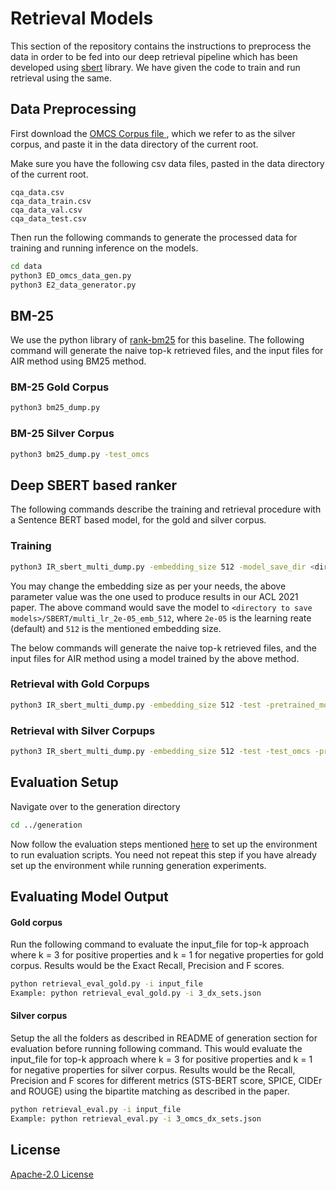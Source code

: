 # Retrieval Models

This section of the repository contains the instructions to preprocess the data in order to be fed into our deep retrieval pipeline which has been developed using [sbert](https://www.sbert.net/) library. We have given the code to train and run retrieval using the same.

## Data Preprocessing

First download the [OMCS Corpus file ](https://s3.amazonaws.com/conceptnet/downloads/2018/omcs-sentences-more.txt), which we refer to as the silver corpus, and paste  it in the data directory of the current root.

Make sure you have the following csv data files, pasted in the data directory of the current root.

```
cqa_data.csv
cqa_data_train.csv
cqa_data_val.csv
cqa_data_test.csv
```

Then run the following commands to generate the processed data for training and running inference on the models.

```bash
cd data
python3 ED_omcs_data_gen.py
python3 E2_data_generator.py
```


## BM-25

We use the python library of [rank-bm25](https://pypi.org/project/rank-bm25/) for this baseline. The following command will generate the naive top-k retrieved files, and the input files for AIR method using BM25 method.

### BM-25 Gold Corpus

```bash
python3 bm25_dump.py
```

### BM-25 Silver Corpus

```bash
python3 bm25_dump.py -test_omcs
```

## Deep SBERT based ranker

The following commands describe the training and retrieval procedure with a Sentence BERT based model, for the gold and silver corpus.

### Training

```bash
python3 IR_sbert_multi_dump.py -embedding_size 512 -model_save_dir <directory to save models>
```
You may change the embedding size as per your needs, the above parameter value was the one used to produce results in our ACL 2021 paper.
The above command would save the model to ```<directory to save models>/SBERT/multi_lr_2e-05_emb_512```, where ```2e-05``` is the learning reate (default) and ```512``` is the mentioned embedding size.

The below commands will generate the naive top-k retrieved files, and the input files for AIR method using a model trained by the above method.

### Retrieval with Gold Corpups

```bash
python3 IR_sbert_multi_dump.py -embedding_size 512 -test -pretrained_model <path to the pretrained model as explained above>
```

### Retrieval with Silver Corpups

```bash
python3 IR_sbert_multi_dump.py -embedding_size 512 -test -test_omcs -pretrained_model <path to the pretrained model as explained above>
```

## Evaluation Setup

Navigate over to the generation directory

```bash
cd ../generation
```

Now follow the evaluation steps mentioned [here](https://github.com/dair-iitd/ECQA/tree/master/generation#evaluation-setup) to set up the environment to run evaluation scripts. You need not repeat this step if you have already set up the environment while running generation experiments.

## Evaluating Model Output
#### Gold corpus
Run the following command to evaluate the input_file for top-k approach where k = 3 for positive properties and k = 1 for negative properties for gold corpus. Results would be the Exact Recall, Precision and F scores.
```bash
python retrieval_eval_gold.py -i input_file
Example: python retrieval_eval_gold.py -i 3_dx_sets.json
```

#### Silver corpus
Setup the all the folders as described in README of generation section for evaluation before running following command.
This would evaluate the input_file for top-k approach where k = 3 for positive properties and k = 1 for negative properties for silver corpus. Results would be the Recall, Precision and F scores for different metrics (STS-BERT score, SPICE, CIDEr and ROUGE) using the bipartite matching as described in the paper.
```bash
python retrieval_eval.py -i input_file
Example: python retrieval_eval.py -i 3_omcs_dx_sets.json
```

## License
[Apache-2.0 License](https://www.apache.org/licenses/LICENSE-2.0)
